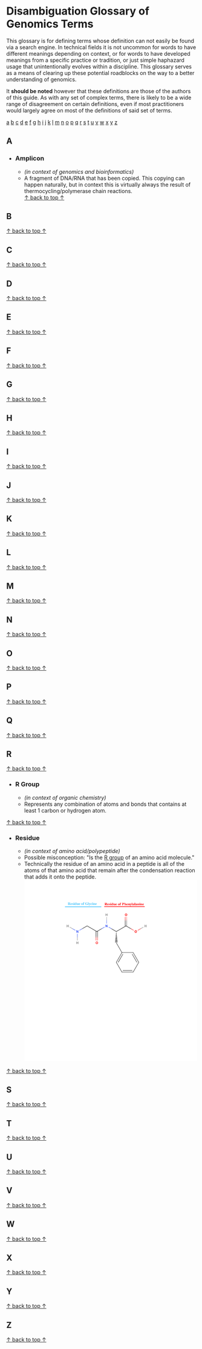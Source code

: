 # Disambiguation Glossary of Genomics Terms

This glossary is for defining terms whose definition can not easily be found via a search engine. In technical fields it is not uncommon for words to have different meanings depending on context, or for words to have developed meanings from a specific practice or tradition, or just simple haphazard usage that unintentionally evolves within a discipline. This glossary serves as a means of clearing up these potential roadblocks on the way to a better understanding of genomics.

It **should be noted** however that these definitions are those of the authors of this guide. As with any set of complex terms, there is likely to be a wide range of disagreement on certain definitions, even if most practitioners would largely agree on most of the definitions of said set of terms. 

[a](#a) [b](#b) [c](#c) [d](#d) [e](#e) [f](#f) [g](#g) [h](#h) [i](#i) [j](#j) [k](#k) [l](#l) [m](#m) [n](#n) [o](#o) [p](#p) [q](#q) [r](#r) [s](#s) [t](#t) [u](#u) [v](#v) [w](#w) [x](#x) [y](#y) [z](#z)

## A
- ### Amplicon
	- _(in context of genomics and bioinformatics)_
	- A fragment of DNA/RNA that has been copied. This copying can happen naturally, but in context this is virtually always the result of thermocycling/polymerase chain reactions.  
[↑ back to top ↑](#Disambiguation-Glossary-of-Genomics-Terms)
## B
[↑ back to top ↑](#Disambiguation-Glossary-of-Genomics-Terms)
## C
[↑ back to top ↑](#Disambiguation-Glossary-of-Genomics-Terms)
## D
[↑ back to top ↑](#Disambiguation-Glossary-of-Genomics-Terms)
## E
[↑ back to top ↑](#Disambiguation-Glossary-of-Genomics-Terms)
## F
[↑ back to top ↑](#Disambiguation-Glossary-of-Genomics-Terms)
## G
[↑ back to top ↑](#Disambiguation-Glossary-of-Genomics-Terms)
## H
[↑ back to top ↑](#Disambiguation-Glossary-of-Genomics-Terms)
## I
[↑ back to top ↑](#Disambiguation-Glossary-of-Genomics-Terms)
## J
[↑ back to top ↑](#Disambiguation-Glossary-of-Genomics-Terms)
## K
[↑ back to top ↑](#Disambiguation-Glossary-of-Genomics-Terms)
## L
[↑ back to top ↑](#Disambiguation-Glossary-of-Genomics-Terms)
## M
[↑ back to top ↑](#Disambiguation-Glossary-of-Genomics-Terms)
## N
[↑ back to top ↑](#Disambiguation-Glossary-of-Genomics-Terms)
## O
[↑ back to top ↑](#Disambiguation-Glossary-of-Genomics-Terms)
## P
[↑ back to top ↑](#Disambiguation-Glossary-of-Genomics-Terms)
## Q
[↑ back to top ↑](#Disambiguation-Glossary-of-Genomics-Terms) 
## R
[↑ back to top ↑](#Disambiguation-Glossary-of-Genomics-Terms)
- ### R Group
	- _(in context of organic chemistry)_
	- Represents any combination of atoms and bonds that contains at least 1 carbon or hydrogen atom.

[↑ back to top ↑](#Disambiguation-Glossary-of-Genomics-Terms)   
- ### Residue
	- _(in context of amino acid/polypeptide)_ 
	- Possible misconception: "Is the [R group](#R-group) of an amino acid molecule."
	- Technically the residue of an amino acid in a peptide is all of the atoms of that amino acid that remain after the condensation reaction that adds it onto the peptide.
![residue_example](media/images/Glyphe_residue_example.png) 

[↑ back to top ↑](#Disambiguation-Glossary-of-Genomics-Terms)
 
## S
[↑ back to top ↑](#Disambiguation-Glossary-of-Genomics-Terms)
## T
[↑ back to top ↑](#Disambiguation-Glossary-of-Genomics-Terms)
## U
[↑ back to top ↑](#Disambiguation-Glossary-of-Genomics-Terms)
## V
[↑ back to top ↑](#Disambiguation-Glossary-of-Genomics-Terms)
## W
[↑ back to top ↑](#Disambiguation-Glossary-of-Genomics-Terms)
## X
[↑ back to top ↑](#Disambiguation-Glossary-of-Genomics-Terms)
## Y
[↑ back to top ↑](#Disambiguation-Glossary-of-Genomics-Terms)
## Z
[↑ back to top ↑](#Disambiguation-Glossary-of-Genomics-Terms)
